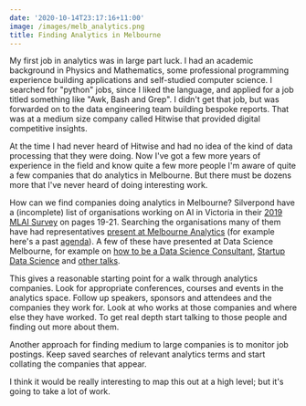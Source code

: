 ```yaml
---
date: '2020-10-14T23:17:16+11:00'
image: /images/melb_analytics.png
title: Finding Analytics in Melbourne
---
```


My first job in analytics was in large part luck.
I had an academic background in Physics and Mathematics, some professional programming experience building applications and self-studied computer science.
I searched for "python" jobs, since I liked the language, and applied for a job titled something like "Awk, Bash and Grep".
I didn't get that job, but was forwarded on to the data engineering team building bespoke reports.
That was at a medium size company called Hitwise that provided digital competitive insights.

At the time I had never heard of Hitwise and had no idea of the kind of data processing that they were doing.
Now I've got a few more years of experience in the field and know quite a few more people I'm aware of quite a few companies that do analytics in Melbourne.
But there must be dozens more that I've never heard of doing interesting work.

How can we find companies doing analytics in Melbourne?
Silverpond have a (incomplete) list of organisations working on AI in Victoria in their [2019 MLAI Survey](https://silverpond.com.au/wp-content/uploads/2019/05/MLAI-Ecosystem-Survey-1.pdf) on pages 19-21.
Searching the organisations many of them have had representatives [present at Melbourne Analytics](http://melbourneanalytics.com/past-presenters/) (for example here's a past [agenda](http://www.melbourneanalytics.com/wp-content/uploads/2017/07/MBSA2017-Agenda-vF.pdf)).
A few of these have presented at Data Science Melbourne, for example on [how to be a Data Science Consultant](https://www.meetup.com/Data-Science-Melbourne/events/251423573/), [Startup Data Science](https://www.meetup.com/Data-Science-Melbourne/events/230029802/) and [other talks](https://www.meetup.com/Data-Science-Melbourne/events/236327550/).

This gives a reasonable starting point for a walk through analytics companies.
Look for appropriate conferences, courses and events in the analytics space.
Follow up speakers, sponsors and attendees and the companies they work for.
Look at who works at those companies and where else they have worked.
To get real depth start talking to those people and finding out more about them.

Another approach for finding medium to large companies is to monitor job postings.
Keep saved searches of relevant analytics terms and start collating the companies that appear.

I think it would be really interesting to map this out at a high level; but it's going to take a lot of work.
